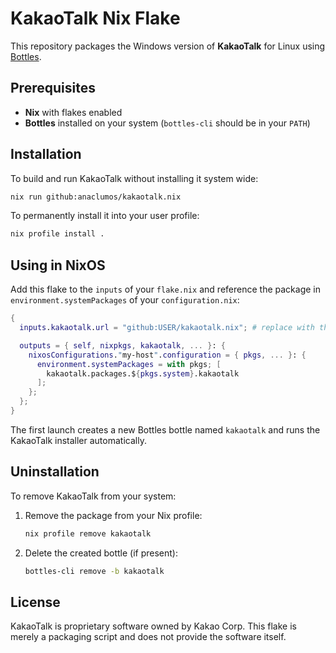 # KakaoTalk Nix Flake

This repository packages the Windows version of **KakaoTalk** for Linux using [Bottles](https://usebottles.com/).

## Prerequisites
- **Nix** with flakes enabled
- **Bottles** installed on your system (`bottles-cli` should be in your `PATH`)

## Installation

To build and run KakaoTalk without installing it system wide:

```bash
nix run github:anaclumos/kakaotalk.nix
```

To permanently install it into your user profile:

```bash
nix profile install .
```

## Using in NixOS

Add this flake to the `inputs` of your `flake.nix` and reference the package in `environment.systemPackages` of your `configuration.nix`:

```nix
{
  inputs.kakaotalk.url = "github:USER/kakaotalk.nix"; # replace with the repo location

  outputs = { self, nixpkgs, kakaotalk, ... }: {
    nixosConfigurations."my-host".configuration = { pkgs, ... }: {
      environment.systemPackages = with pkgs; [
        kakaotalk.packages.${pkgs.system}.kakaotalk
      ];
    };
  };
}
```

The first launch creates a new Bottles bottle named `kakaotalk` and runs the KakaoTalk installer automatically.

## Uninstallation

To remove KakaoTalk from your system:

1. Remove the package from your Nix profile:

   ```bash
   nix profile remove kakaotalk
   ```

2. Delete the created bottle (if present):

   ```bash
   bottles-cli remove -b kakaotalk
   ```

## License

KakaoTalk is proprietary software owned by Kakao Corp. This flake is merely a packaging script and does not provide the software itself.
